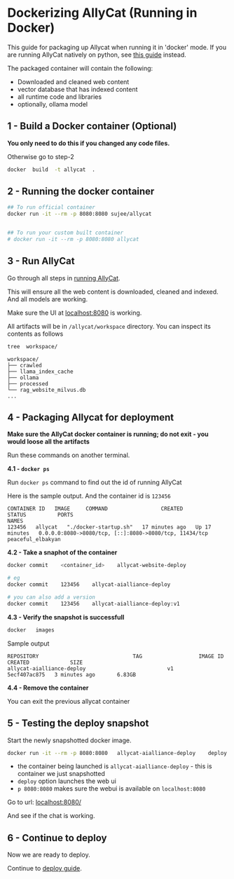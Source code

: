 # Dockerizing AllyCat (Running in Docker)

This guide for packaging up Allycat when running it in 'docker' mode.  If you are running AllyCat natively on python, see [this guide](package-native.md) instead.

The packaged container will contain the following:

- Downloaded and cleaned web content
- vector database that has indexed content
- all runtime code and libraries
- optionally, ollama model

## 1 - Build a Docker container (Optional)

**You only need to do this if you changed any code files.**

Otherwise go to step-2


```bash
docker  build  -t allycat  .
```


## 2 - Running the docker container

```bash
## To run official container
docker run -it --rm -p 8080:8080 sujee/allycat


## To run your custom built container
# docker run -it --rm -p 8080:8080 allycat
```


## 3 - Run AllyCat

Go through all steps in [running AllyCat](running-allycat.md).

This will ensure all the web content is downloaded, cleaned and indexed.  And all models are working.

Make sure the UI at [localhost:8080](http://localhost:8080/) is working.

All artifacts will be in `/allycat/workspace` directory.  You can inspect its contents as follows

```bash
tree  workspace/
```

```text
workspace/
├── crawled
├── llama_index_cache
├── ollama
├── processed
└── rag_website_milvus.db
...
```

## 4 - Packaging Allycat for deployment

**Make sure the AllyCat docker container is running; do not exit - you would loose all the artifacts**

Run these commands on another terminal.

**4.1 - `docker ps`**

Run `docker ps` command to find out the id of running AllyCat

Here is the sample output.  And the container id is `123456`

```text
CONTAINER ID   IMAGE     COMMAND                 CREATED          STATUS          PORTS                                                    NAMES
123456   allycat   "./docker-startup.sh"   17 minutes ago   Up 17 minutes   0.0.0.0:8080->8080/tcp, [::]:8080->8080/tcp, 11434/tcp   peaceful_elbakyan
```

**4.2 - Take a snaphot of the container**

```bash
docker commit    <container_id>    allycat-website-deploy

# eg
docker commit    123456    allycat-aialliance-deploy

# you can also add a version
docker commit    123456    allycat-aialliance-deploy:v1
```

**4.3 - Verify the snapshot is successfull**

```bash
docker   images
```

Sample output

```text
REPOSITORY                              TAG                  IMAGE ID       CREATED             SIZE
allycat-aialliance-deploy                          v1                   5ecf407ac875   3 minutes ago       6.83GB

```

**4.4 - Remove the container**

You can exit the previous allycat container

## 5 - Testing the deploy snapshot

Start the newly snapshotted docker image.


```bash
docker run -it --rm -p 8080:8080   allycat-aialliance-deploy    deploy
```

- the container being launched is `allycat-aialliance-deploy` - this is container we just snapshotted
- `deploy` option launches the web ui
- `p 8080:8080` makes sure the webui is available on `localhost:8080`

Go to url: [localhost:8080/](http://localhost:8080/)

And see if the chat is working.

## 6 - Continue to deploy

Now we are ready to deploy.

Continue to [deploy guide](deploy.md).